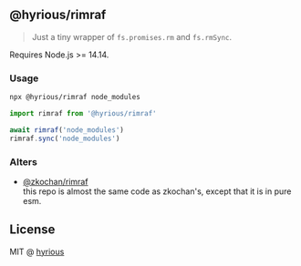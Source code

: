 ## @hyrious/rimraf

> Just a tiny wrapper of `fs.promises.rm` and `fs.rmSync`.

Requires Node.js >= 14.14.

### Usage

```bash
npx @hyrious/rimraf node_modules
```

```js
import rimraf from '@hyrious/rimraf'

await rimraf('node_modules')
rimraf.sync('node_modules')
```

### Alters

- [@zkochan/rimraf](https://github.com/zkochan/packages/blob/main/rimraf)\
  this repo is almost the same code as zkochan's, except that it is in pure esm.

## License

MIT @ [hyrious](https://github.com/hyrious)
